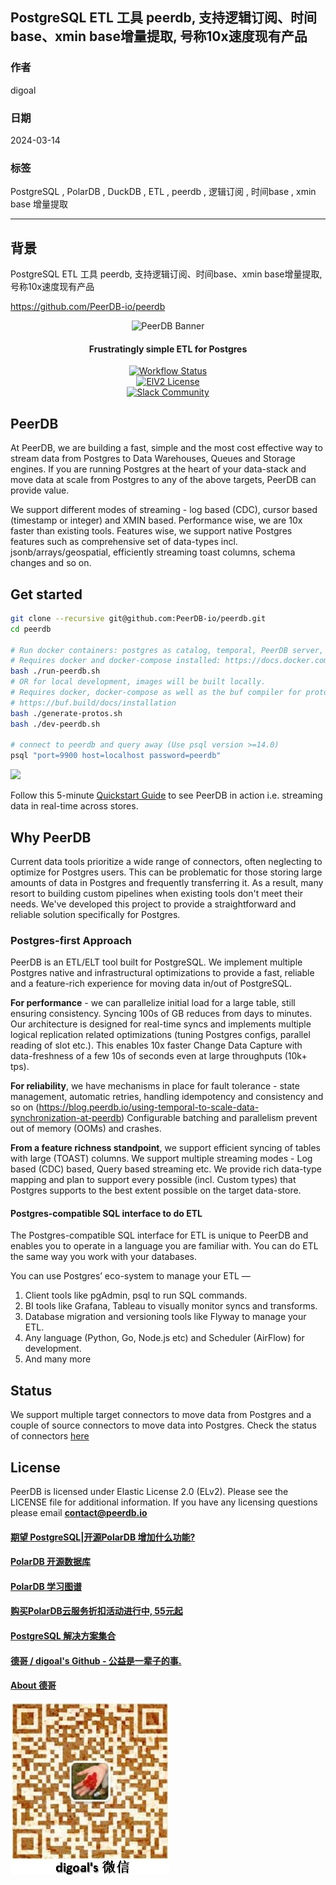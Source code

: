 ## PostgreSQL ETL 工具 peerdb, 支持逻辑订阅、时间base、xmin base增量提取, 号称10x速度现有产品    
                                                                                
### 作者                                                                                
digoal                                                                                
                                                                                
### 日期                                                                                
2024-03-14                                                                         
                                                                                
### 标签                                                                                
PostgreSQL , PolarDB , DuckDB , ETL , peerdb , 逻辑订阅 , 时间base , xmin base 增量提取                           
                                                                                
----                                                                                
                                                                                
## 背景         
PostgreSQL ETL 工具 peerdb, 支持逻辑订阅、时间base、xmin base增量提取, 号称10x速度现有产品    
  
https://github.com/PeerDB-io/peerdb  
  
  
<div align="center">  
  
<img src="images/banner.jpg" alt="PeerDB Banner" width="512" />  
  
#### Frustratingly simple ETL for Postgres  
  
[![Workflow Status](https://github.com/PeerDB-io/peerdb/actions/workflows/ci.yml/badge.svg)](https://github.com/Peerdb-io/peerdb/actions/workflows/ci.yml)  
[![ElV2 License](https://badgen.net/badge/License/Elv2/green?icon=github)](https://github.com/PeerDB-io/peerdb/blob/main/LICENSE.md)  
[![Slack Community](https://img.shields.io/badge/slack-peerdb-brightgreen.svg?logo=slack)](https://join.slack.com/t/peerdb-public/shared_invite/zt-1wo9jydev-EXInbMtCtpAKFFWdi7QvLQ)  
  
</div>  
  
## PeerDB  
  
At PeerDB, we are building a fast, simple and the most cost effective way to stream data from Postgres to Data Warehouses, Queues and Storage engines. If you are running Postgres at the heart of your data-stack and move data at scale from Postgres to any of the above targets, PeerDB can provide value.  
  
We support different modes of streaming - log based (CDC), cursor based (timestamp or integer) and XMIN based. Performance wise, we are 10x faster than existing tools. Features wise, we support native Postgres features such as comprehensive set of data-types incl. jsonb/arrays/geospatial, efficiently streaming toast columns, schema changes and so on.  
  
## Get started  
  
```bash  
git clone --recursive git@github.com:PeerDB-io/peerdb.git  
cd peerdb  
  
# Run docker containers: postgres as catalog, temporal, PeerDB server, PeerDB flow API + workers, PeerDB UI  
# Requires docker and docker-compose installed: https://docs.docker.com/engine/install/  
bash ./run-peerdb.sh  
# OR for local development, images will be built locally.  
# Requires docker, docker-compose as well as the buf compiler for protobuf generation  
# https://buf.build/docs/installation  
bash ./generate-protos.sh  
bash ./dev-peerdb.sh  
  
# connect to peerdb and query away (Use psql version >=14.0)  
psql "port=9900 host=localhost password=peerdb"  
```  
  
<img src="images/peerdb-demo.gif" width="512" />  
  
Follow this 5-minute [Quickstart Guide](https://docs.peerdb.io/quickstart#quickstart) to see PeerDB in action i.e. streaming data in real-time across stores.  
  
## Why PeerDB  
  
Current data tools prioritize a wide range of connectors, often neglecting to optimize for Postgres users. This can be problematic for those storing large amounts of data in Postgres and frequently transferring it. As a result, many resort to building custom pipelines when existing tools don't meet their needs. We've developed this project to provide a straightforward and reliable solution specifically for Postgres.  
  
### Postgres-first Approach  
  
PeerDB is an ETL/ELT tool built for PostgreSQL. We implement multiple Postgres native and infrastructural optimizations to provide a fast, reliable and a feature-rich experience for moving data in/out of PostgreSQL.  
  
**For performance** -  we can parallelize initial load for a large table, still ensuring consistency. Syncing 100s of GB reduces from days to minutes. Our architecture is designed for real-time syncs and implements multiple logical replication related optimizations (tuning Postgres configs, parallel reading of slot etc.). This enables 10x faster Change Data Capture with data-freshness of a few 10s of seconds even at large throughputs (10k+ tps).  
  
**For reliability**, we have mechanisms in place for fault tolerance - state management, automatic retries, handling idempotency and consistency and so on (<https://blog.peerdb.io/using-temporal-to-scale-data-synchronization-at-peerdb>) Configurable batching and parallelism prevent out of memory (OOMs) and crashes.  
  
**From a feature richness standpoint**, we support efficient syncing of tables with large (TOAST) columns. We support multiple streaming modes - Log based (CDC) based, Query based streaming etc. We provide rich data-type mapping and plan to support every possible (incl. Custom types) that Postgres supports to the best extent possible on the target data-store.  
  
#### **Postgres-compatible SQL interface to do ETL**  
  
The Postgres-compatible SQL interface for ETL is unique to PeerDB and enables you to operate in a language you are familiar with. You can do ETL the same way you work with your databases.  
  
You can use Postgres’ eco-system to manage your ETL —  
  
1. Client tools like pgAdmin, psql to run SQL commands.  
2. BI tools like Grafana, Tableau to visually monitor syncs and transforms.  
3. Database migration and versioning tools like Flyway to manage your ETL.  
4. Any language (Python, Go, Node.js etc) and Scheduler (AirFlow) for development.  
5. And many more  
  
## Status  
  
We support multiple target connectors to move data from Postgres and a couple of source connectors to move data into Postgres. Check the status of connectors [here](https://docs.peerdb.io/sql/commands/supported-connectors)  
  
  
## License  
  
PeerDB is licensed under Elastic License 2.0 (ELv2). Please see the LICENSE file for additional information. If you have any licensing questions please email **<contact@peerdb.io>**  
    
  
#### [期望 PostgreSQL|开源PolarDB 增加什么功能?](https://github.com/digoal/blog/issues/76 "269ac3d1c492e938c0191101c7238216")
  
  
#### [PolarDB 开源数据库](https://openpolardb.com/home "57258f76c37864c6e6d23383d05714ea")
  
  
#### [PolarDB 学习图谱](https://www.aliyun.com/database/openpolardb/activity "8642f60e04ed0c814bf9cb9677976bd4")
  
  
#### [购买PolarDB云服务折扣活动进行中, 55元起](https://www.aliyun.com/activity/new/polardb-yunparter?userCode=bsb3t4al "e0495c413bedacabb75ff1e880be465a")
  
  
#### [PostgreSQL 解决方案集合](../201706/20170601_02.md "40cff096e9ed7122c512b35d8561d9c8")
  
  
#### [德哥 / digoal's Github - 公益是一辈子的事.](https://github.com/digoal/blog/blob/master/README.md "22709685feb7cab07d30f30387f0a9ae")
  
  
#### [About 德哥](https://github.com/digoal/blog/blob/master/me/readme.md "a37735981e7704886ffd590565582dd0")
  
  
![digoal's wechat](../pic/digoal_weixin.jpg "f7ad92eeba24523fd47a6e1a0e691b59")
  
